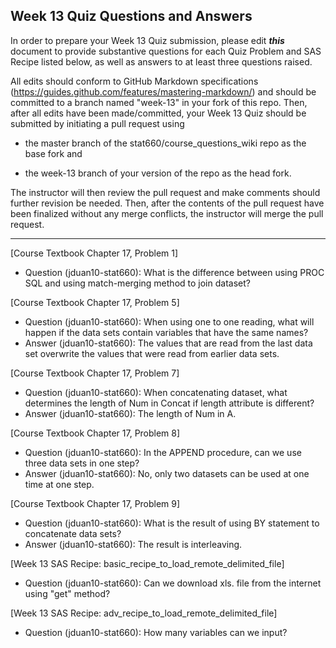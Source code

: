 
## Week 13 Quiz Questions and Answers

In order to prepare your Week 13 Quiz submission, please edit ***this*** document to provide substantive questions for each Quiz Problem and SAS Recipe listed below, as well as answers to at least three questions raised.

All edits should conform to GitHub Markdown specifications (https://guides.github.com/features/mastering-markdown/) and should be committed to a branch named "week-13" in your fork of this repo. Then, after all edits have been made/committed, your Week 13 Quiz should be submitted by initiating a pull request using

- the master branch of the stat660/course_questions_wiki repo as the base fork and

- the week-13 branch of your version of the repo as the head fork.

The instructor will then review the pull request and make comments should further revision be needed. Then, after the contents of the pull request have been finalized without any merge conflicts, the instructor will merge the pull request.



********************************************************************************



[Course Textbook Chapter 17, Problem 1]
- Question (jduan10-stat660): What is the difference between using PROC SQL and using match-merging method to join dataset?



[Course Textbook Chapter 17, Problem 5]
- Question (jduan10-stat660): When using one to one reading, what will happen if the data sets contain variables that have the same names?
- Answer (jduan10-stat660): The values that are read from the last data set overwrite the values that were read from earlier data sets.



[Course Textbook Chapter 17, Problem 7]
- Question (jduan10-stat660): When concatenating dataset, what determines the length of Num in Concat if length attribute is different?
- Answer (jduan10-stat660): The length of Num in A.



[Course Textbook Chapter 17, Problem 8]
- Question (jduan10-stat660): In the APPEND procedure, can we use three data sets in one step?
- Answer (jduan10-stat660): No, only two datasets can be used at one time at one step.



[Course Textbook Chapter 17, Problem 9]
- Question (jduan10-stat660): What is the result of using BY statement to concatenate data sets?
- Answer (jduan10-stat660): The result is interleaving.



[Week 13 SAS Recipe: basic_recipe_to_load_remote_delimited_file]
- Question (jduan10-stat660): Can we download xls. file from the internet using "get" method?



[Week 13 SAS Recipe: adv_recipe_to_load_remote_delimited_file]
- Question (jduan10-stat660): How many variables can we input?


